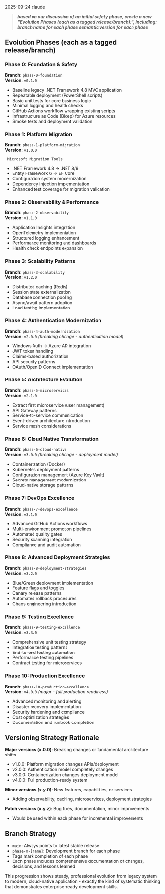 
2025-09-24 claude

> ***based on our discussion of an initial safety phase, create a new "Evolution Phases (each as a tagged release/branch):", including: branch name for each phase semantic version for each phase***



## Evolution Phases (each as a tagged release/branch)

### Phase 0: Foundation & Safety

**Branch**: `phase-0-foundation`  
**Version**: `v0.1.0`

- Baseline legacy .NET Framework 4.8 MVC application
- Repeatable deployment (PowerShell scripts)
- Basic unit tests for core business logic
- Minimal logging and health checks
- GitHub Actions workflow wrapping existing scripts
- Infrastructure as Code (Bicep) for Azure resources
- Smoke tests and deployment validation

### Phase 1: Platform Migration

**Branch**: `phase-1-platform-migration`  
**Version**: `v1.0.0`

     Microsoft Migration Tools
- .NET Framework 4.8 → .NET 8/9
- Entity Framework 6 → EF Core
- Configuration system modernization
- Dependency injection implementation
- Enhanced test coverage for migration validation

### Phase 2: Observability & Performance

**Branch**: `phase-2-observability`  
**Version**: `v1.1.0`

- Application Insights integration
- OpenTelemetry implementation
- Structured logging enhancement
- Performance monitoring and dashboards
- Health check endpoints expansion

### Phase 3: Scalability Patterns

**Branch**: `phase-3-scalability`  
**Version**: `v1.2.0`

- Distributed caching (Redis)
- Session state externalization
- Database connection pooling
- Async/await pattern adoption
- Load testing implementation

### Phase 4: Authentication Modernization

**Branch**: `phase-4-auth-modernization`  
**Version**: `v2.0.0` _(breaking change - authentication model)_

- Windows Auth → Azure AD integration
- JWT token handling
- Claims-based authorization
- API security patterns
- OAuth/OpenID Connect implementation

### Phase 5: Architecture Evolution

**Branch**: `phase-5-microservices`  
**Version**: `v2.1.0`

- Extract first microservice (user management)
- API Gateway patterns
- Service-to-service communication
- Event-driven architecture introduction
- Service mesh considerations

### Phase 6: Cloud Native Transformation

**Branch**: `phase-6-cloud-native`  
**Version**: `v3.0.0` _(breaking change - deployment model)_

- Containerization (Docker)
- Kubernetes deployment patterns
- Configuration management (Azure Key Vault)
- Secrets management modernization
- Cloud-native storage patterns

### Phase 7: DevOps Excellence

**Branch**: `phase-7-devops-excellence`  
**Version**: `v3.1.0`

- Advanced GitHub Actions workflows
- Multi-environment promotion pipelines
- Automated quality gates
- Security scanning integration
- Compliance and audit automation

### Phase 8: Advanced Deployment Strategies

**Branch**: `phase-8-deployment-strategies`  
**Version**: `v3.2.0`

- Blue/Green deployment implementation
- Feature flags and toggles
- Canary release patterns
- Automated rollback procedures
- Chaos engineering introduction

### Phase 9: Testing Excellence

**Branch**: `phase-9-testing-excellence`  
**Version**: `v3.3.0`

- Comprehensive unit testing strategy
- Integration testing patterns
- End-to-end testing automation
- Performance testing pipelines
- Contract testing for microservices

### Phase 10: Production Excellence

**Branch**: `phase-10-production-excellence`  
**Version**: `v4.0.0` _(major - full production readiness)_

- Advanced monitoring and alerting
- Disaster recovery implementation
- Security hardening and compliance
- Cost optimization strategies
- Documentation and runbook completion

## Versioning Strategy Rationale

**Major versions (x.0.0)**: Breaking changes or fundamental architecture shifts

- v1.0.0: Platform migration changes APIs/deployment
- v2.0.0: Authentication model completely changes
- v3.0.0: Containerization changes deployment model
- v4.0.0: Full production-ready system

**Minor versions (x.y.0)**: New features, capabilities, or services

- Adding observability, caching, microservices, deployment strategies

**Patch versions (x.y.z)**: Bug fixes, documentation, minor improvements

- Would be used within each phase for incremental improvements

## Branch Strategy

- `main`: Always points to latest stable release
- `phase-X-[name]`: Development branch for each phase
- Tags mark completion of each phase
- Each phase includes comprehensive documentation of changes, decisions, and lessons learned

This progression shows steady, professional evolution from legacy system to modern, cloud-native application - exactly the kind of systematic thinking that demonstrates enterprise-ready development skills.
